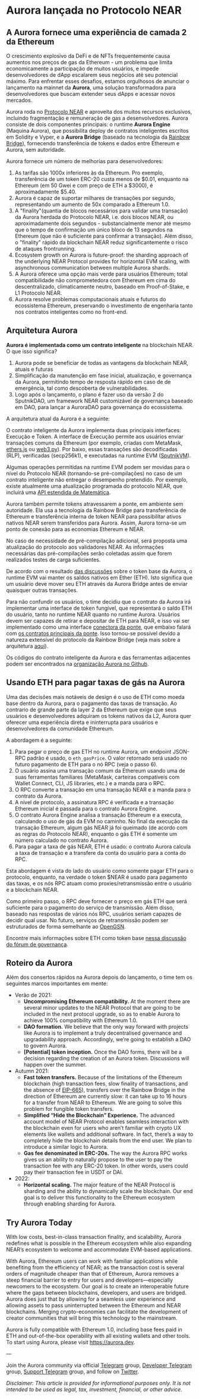 # Aurora lançada no Protocolo NEAR

## A Aurora fornece uma experiência de camada 2 da Ethereum

O crescimento explosivo da DeFi e de NFTs frequentemente causa aumentos nos preços de gas da Ethereum - um problema que limita economicamente a participação de muitos usuários, e impede desenvolvedores de dApp escalarem seus negócios até seu potencial máximo. Para enfrentar esses desafios, estamos orgulhosos de anunciar o lançamento na mainnet da **Aurora**, uma solução transformadora para desenvolvedores que buscam extender seus dApps e acessar novos mercados.

Aurora roda no [Protocolo NEAR](https://near.org/) e aproveita dos muitos recursos exclusivos, incluindo fragmentação e remuneração de gas a desenvolvedores. Aurora consiste de dois componentes principais: o runtime **Aurora Engine** (Maquina Aurora), que possibilita deploy de contratos inteligentes escritos em Solidity e Vyper, e a **Aurora Bridge** (baseado na tecnologia da [Rainbow Bridge](https://near.org/bridge)), fornecendo transferência de tokens e dados entre Ethereum e Aurora, sem autoridade.

Aurora fornece um número de melhorias para desenvolvedores:

1. As tarifas são 1000x inferiores às da Ethereum. Pro exemplo, transferência de um token ERC-20 custa menos de $0.01, enquanto na Ethereum (em 50 Gwei e com preço de ETH a $3000), é aproximadamente $5.40.
2. Aurora é capaz de suportar milhares de transações por segundo, representando um aumento de 50x comparado a Ethereum 1.0.
3. A "finality"(quantia de blocos necessários para validar uma transação) da Aurora herdada do Protocolo NEAR, i.e. dois blocos NEAR, ou aproximadamente dois segundos - substancialmente menor até mesmo que o tempo de confirmação um único bloco de 13 segundos na Ethereum (que não é suficiente para confirmar a transação). Além disso, o "finality" rápido da blockchain NEAR reduz significantemente o risco de ataques frontrunning.
4. Ecosystem growth on Aurora is future-proof: the sharding approach of the underlying NEAR Protocol provides for horizontal EVM scaling, with asynchronous communication between multiple Aurora shards.
5. A Aurora oferece uma opção mais verde para usuários Ethereum; total compatibilidade não comprometedora com Ethereum em cima do descentralizado, climaticamente neutro, baseado em Proof-of-Stake, e L1 Protocolo NEAR.
6. Aurora resolve problemas computacionais atuais e futuros do ecossistema Ethereum, preservando o investimento de engenharia tanto nos contratos inteligentes como no front-end.

## Arquitetura Aurora

**Aurora é implementada como um contrato inteligente** na blockchain NEAR. O que isso significa?

1. Aurora pode se beneficiar de todas as vantagens da blockchain NEAR, atuais e futuras
2. Simplificação da manutenção em fase inicial, atualização, e governança da Aurora, permitindo tempo de resposta rápido em caso de de emergência, tal como descoberta de vulnerabilidades.
3. Logo após o lançamento, o plano é fazer uso da versão 2 do SputnikDAO, um framework NEAR customizável de governança baseado em DAO, para lançar a AuroraDAO para governança do ecossistema.

A arquitetura atual da Aurora é a seguinte:

O contrato inteligente da Aurora implementa duas principais interfaces: Execução e Token. A interface de Execução permite aos usuários enviar transações comuns da Ethereum (por exemplo, criadas com MetaMask, [ethers.js](https://docs.ethers.io/v5/) ou [web3.py](https://web3py.readthedocs.io/en/stable/)). Por baixo, essas transações são decodificadas (RLP), verificadas (secp256k1), e executadas na runtime EVM ([SputnikVM](https://github.com/rust-blockchain/evm)).

Algumas operações permitidas na runtime EVM podem ser movidas para o nível do Protocolo NEAR (tornando-se pré-compilações) no caso de um contrato inteligente não entregar o desempenho pretendido. Por exemplo, existe atualmente uma atualização programada do protocolo NEAR, que incluirá uma [API estendida de Matemática](https://github.com/near/nearcore/pull/3954).

Aurora também permite tokens atravessarem a ponte, em ambiente sem autoridade. Ela usa a tecnologia da Rainbow Bridge para transferência de Ethereum e transferência interna de token NEAR para possibilitar ativos nativos NEAR serem transferidos para Aurora. Assim, Aurora torna-se um ponto de conexão para as economias Ethereum e NEAR.

No caso de necessidade de pré-compilação adicional, será proposta uma atualização do protocolo aos validadores NEAR. As informações necessárias das pré-compilações serão coletadas assim que forem realizados testes de carga suficientes.

De acordo com o resultado [das discussões](https://gov.near.org/t/evm-runtime-base-token/340/38) sobre o token base da Aurora, o runtime EVM vai manter os saldos nativos em Ether (ETH). Isto significa que um usuário deve mover seu ETH através da Aurora Bridge antes de enviar quaisquer outras transações.

Para não confundir os usuários, o time decidiu que o contrato da Aurora irá implementar uma interface de token fungível, que representará o saldo ETH do usuário, tanto no runtime NEAR quanto no runtime Aurora. Usuários devem ser capazes de retirar e depositar de ETH para NEAR, e isso vai ser implementado como uma interface [conectora da ponte](https://github.com/aurora-is-near/eth-connector), que embaixo falará com [os contratos principais da ponte](https://github.com/aurora-is-near/rainbow-bridge). Isso tornou-se possível devido a natureza extensível do protocolo da Rainbow Bridge (veja mais sobre a arquitetura [aqui](https://near.org/blog/eth-near-rainbow-bridge/)).

Os códigos do contrato inteligente da Aurora e das ferramentas adjacentes podem ser encontrados na [organização Aurora no Github](https://github.com/aurora-is-near).

## Usando ETH para pagar taxas de gás na Aurora

Uma das decisões mais notáveis de design é o uso de ETH como moeda base dentro da Aurora, para o pagamento das taxas de transação. Ao contrario de grande parte da layer 2 da Ethereum que exige que seus usuários e desenvolvedores adquiram os tokens nativos da L2, Aurora quer oferecer uma experiência direta e ininterrupta para usuários e desenvolvedores da comunidade Ethereum.

A abordagem é a seguinte:

1. Para pegar o preço de gas ETH no runtime Aurora, um endpoint JSON-RPC padrão é usado, o `eth_gasPrice`. O valor retornado será usado no futuro pagamento de ETH para o nó RPC (veja o passo 6).
2. O usuário assina uma transação comum da Ethereum usando uma de suas ferramentas familiares (MetaMask, carteiras compatíveis com Wallet Connect, CLI, JS libraries, etc.) e a manda para o RPC.
3. O RPC converte a transação em uma transação NEAR e a manda para o contrato da Aurora.
4. A nível de protocolo, a assinatura RPC é verificada e a transação Ethereum inicial é passada para o contrato Aurora Engine.
5. O contrato Aurora Engine analisa a transação Ethereum e a executa, calculando o uso de gás da EVM no caminho. No final da execução da transação Ethereum, algum gás NEAR já foi queimado (de acordo com as regras do Protocolo NEAR), enquanto o gás ETH é somente um número calculado no contrato Aurora.
6. Para pagar a taxa de gás NEAR, ETH é usado: o contrato Aurora calcula a taxa de transação e a transfere da conta do usuário para a conta do RPC.

Esta abordagem é vista do lado do usuário como somente pagar ETH para o protocolo, enquanto, na verdade o token $NEAR é usado para pagamento das taxas, e os nós RPC atuam como proxies/retransmissão entre o usuário e a blockchain NEAR.

Como primeiro passo, o RPC deve fornecer o preço em gás ETH que será suficiente para o pagamento do serviço de transmissão. Além disso, baseado nas respostas de vários nós RPC, usuários seriam capazes de decidir qual usar. No futuro, serviços de retransmissão podem ser estruturados de forma semelhante ao [OpenGSN](https://opengsn.org/).

Encontre mais informações sobre ETH como token base [nessa discussão do fórum de governança](https://gov.near.org/t/evm-runtime-base-token/340/38).

## Roteiro da Aurora

Além dos consertos rápidos na Aurora depois do lançamento, o time tem os seguintes marcos importantes em mente:

* Verão de 2021:
  * **Uncompromising Ethereum compatibility.** At the moment there are several minor updates to the NEAR Protocol that are going to be included in the next protocol upgrade, so as to enable Aurora to achieve 100% compatibility with Ethereum 1.0.
  * **DAO formation.** We believe that the only way forward with projects like Aurora is to implement a truly decentralised governance and upgradability approach. Accordingly, we’re going to establish a DAO to govern Aurora.
  * **[Potential] token inception.** Once the DAO forms, there will be a decision regarding the creation of an Aurora token. Discussions will happen over the summer.
* Autumn 2021:
  * **Fast token transfers.** Because of the limitations of the Ethereum blockchain (high transaction fees, slow finality of transactions, and the absence of [EIP-665](https://eips.ethereum.org/EIPS/eip-665)), transfers over the Rainbow Bridge in the direction of Ethereum are currently slow: it can take up to 16 hours for a transfer from NEAR to Ethereum. We are going to solve this problem for fungible token transfers.
  * **Simplified “Hide the Blockchain” Experience.** The advanced account model of NEAR Protocol enables seamless interaction with the blockchain even for users who aren’t familiar with crypto UX elements like  wallets and additional software. In fact, there’s a way to completely hide the blockchain details from the end user. We plan to introduce a similar logic to Aurora.
  * **Gas fee denominated in ERC-20s.** The way the Aurora RPC works gives us an ability to naturally propose to the user to pay the transaction fee with any ERC-20 token. In other words, users could pay their transaction fee in USDT or DAI.
* 2022:
  * **Horizontal scaling.** The major feature of the NEAR Protocol is sharding and the ability to dynamically scale the blockchain. Our end goal is to deliver this functionality to the Ethereum ecosystem through enabling sharding for Aurora.

## Try Aurora Today

With low costs, best-in-class transaction finality, and scalability, Aurora redefines what is possible in the Ethereum ecosystem while also expanding NEAR’s ecosystem to welcome and accommodate EVM-based applications.

With Aurora, Ethereum users can work with familiar applications while benefiting from the efficiency of NEAR; as the transaction cost is several orders of magnitude cheaper than that of Ethereum, Aurora removes a steep financial barrier to entry for users and developers––especially newcomers to the ecosystem. Our goal is to create an interoperable future where the gaps between blockchains, developers, and users are bridged. Aurora does just that by allowing for a seamless user experience and allowing assets to pass uninterrupted between the Ethereum and NEAR blockchains. Merging crypto-economies can facilitate the development of creator communities that will bring this technology to the mainstream.

Aurora is fully compatible with Ethereum 1.0, including base fees paid in ETH and out-of-the-box operability with all existing wallets and other tools. To start using Aurora, please visit https://aurora.dev.

—

Join the Aurora community via official [Telegram](https://t.me/auroraisnear) group, [Developer Telegram](https://t.me/auroraisnearsupport) group, [Support Telegram](https://t.me/auroraisnearsupport) group, and follow on [Twitter](https://twitter.com/auroraisnear).

*Disclaimer: This article is provided for informational purposes only. It is not intended to be used as legal, tax, investment, financial, or other advice.*
